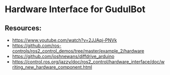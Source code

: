 # Hardware Interface for GudulBot

## Resources:
- https://www.youtube.com/watch?v=2JJApj-PNVk
- https://github.com/ros-controls/ros2_control_demos/tree/master/example_2/hardware
- https://github.com/joshnewans/diffdrive_arduino
- https://control.ros.org/jazzy/doc/ros2_control/hardware_interface/doc/writing_new_hardware_component.html
